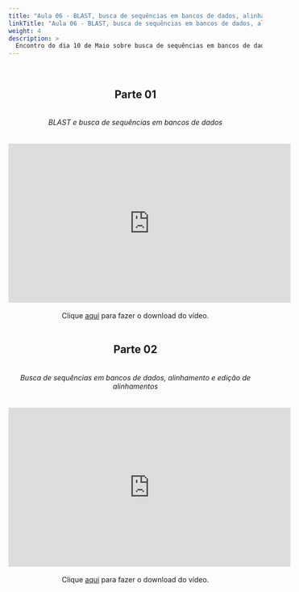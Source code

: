 ```yaml
---
title: "Aula 06 - BLAST, busca de sequências em bancos de dados, alinhamento e edição de alinhamentos"
linkTitle: "Aula 06 - BLAST, busca de sequências em bancos de dados, alinhamento e edição de alinhamentos"
weight: 4
description: >
  Encontro do dia 10 de Maio sobre busca de sequências em bancos de dados, alinhamento e edição de alinhamentos.
---
```


<br>
<div align="center">
<h2>Parte 01</h2>
<br>
<i>BLAST e busca de sequências em bancos de dados</i>
<br><br><br>
<iframe width="560" height="315" src="https://www.youtube.com/embed/FVNvFjfjTrk" frameborder="0" allow="accelerometer; autoplay; clipboard-write; encrypted-media; gyroscope; picture-in-picture" allowfullscreen></iframe>
<br><br>
Clique <a href="https://photos.app.goo.gl/JvWBadeLQ8KJKcPp9">aqui</a> para fazer o download do vídeo.
<br><br>

<h2>Parte 02</h2>
<br>
<i>Busca de sequências em bancos de dados, alinhamento e edição de alinhamentos</i>
<br><br><br>
<iframe width="560" height="315" src="https://www.youtube.com/embed/_6plF59Bkkk" frameborder="0" allow="accelerometer; autoplay; clipboard-write; encrypted-media; gyroscope; picture-in-picture" allowfullscreen></iframe>
<br><br>
Clique <a href="https://photos.app.goo.gl/2FXuSPgwiFZhtU366">aqui</a> para fazer o download do vídeo.
<br><br>

</div>